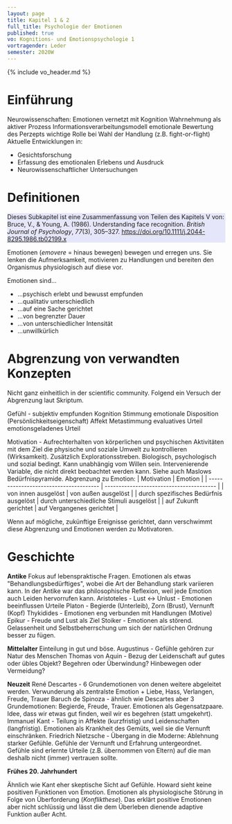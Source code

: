 ```yaml
---
layout: page
title: Kapitel 1 & 2
full_title: Psychologie der Emotionen
published: true
vo: Kognitions- und Emotionspsychologie 1
vortragender: Leder
semester: 2020W
---
```


{% include vo_header.md %}

# Einführung

Neurowissenschaften: Emotionen vernetzt mit Kognition
Wahrnehmung als aktiver Prozess
Informationsverarbeitungsmodell
emotionale Bewertung des Perzepts wichtige Rolle bei Wahl der Handlung (z.B. fight-or-flight)
Aktuelle Entwicklungen in:
* Gesichtsforschung
* Erfassung des emotionalen Erlebens und Ausdruck
* Neurowissenschaftlicher Untersuchungen

# Definitionen

<div style="background-color:lavender;margin-bottom:1em">Dieses Subkapitel ist eine Zusammenfassung von Teilen des Kapitels V von:<br>
  Bruce, V., &amp; Young, A. (1986). Understanding face recognition. <i>British Journal of Psychology</i>, <i>77</i>(3), 305–327. <a href="https://doi.org/10.1111/j.2044-8295.1986.tb02199.x">https://doi.org/10.1111/j.2044-8295.1986.tb02199.x</a>
</div>

Emotionen (_emovere_ = hinaus bewegen) bewegen und erregen uns. Sie lenken die Aufmerksamkeit, motivieren zu Handlungen und bereiten den Organismus physiologisch auf diese vor.

Emotionen sind...
* ...psychisch erlebt und bewusst empfunden
* ...qualitativ unterschiedlich
* ...auf eine Sache gerichtet
* ...von begrenzter Dauer
* ...von unterschiedlicher Intensität
* ...unwillkürlich

# Abgrenzung von verwandten Konzepten

Nicht ganz einheitlich in der scientific community. Folgend ein Versuch der Abgrenzung laut Skriptum.

Gefühl - subjektiv empfunden
Kognition
Stimmung
emotionale Disposition (Persönlichkeitseigenschaft)
Affekt
Metastimmung
evaluatives Urteil
emotionsgeladenes Urteil

Motivation - Aufrechterhalten von körperlichen und psychischen Aktivitäten mit dem Ziel die physische und soziale Umwelt zu kontrollieren (Wirksamkeit). Zusätzlich Explorationsstreben. Biologisch, psychologisch und sozial bedingt. Kann unabhängig vom Willen sein. Intervenierende Variable, die nicht direkt beobachtet werden kann. Siehe auch Maslows Bedürfnispyramide. Abgrenzung zu Emotion:
| Motivation                             | Emotion                                  |
| -------------------------------------- | ---------------------------------------- |
| von innen ausgelöst                    | von außen ausgelöst                      |
| durch spezifisches Bedürfnis ausgelöst | durch unterschiedliche Stimuli ausgelöst |
| auf Zukunft gerichtet                  | auf Vergangenes gerichtet                |

Wenn auf mögliche, zukünftige Ereignisse gerichtet, dann verschwimmt diese Abgrenzung und Emotionen werden zu Motivatoren.

# Geschichte

**Antike** Fokus auf lebenspraktische Fragen. Emotionen als etwas "Behandlungsbedürftiges", wobei die Art der Behandlung stark variieren kann. In der Antike war das philosophische Reflexion, weil jede Emotion auch Leiden hervorrufen kann.
Aristoteles - Lust <-> Unlust - Emotionen beeinflussen Urteile
Platon - Begierde (Unterleib), Zorn (Brust), Vernunft (Kopf)
Thykidides - Emotionen eng verbunden mit Handlungen (Motive)
Epikur - Freude und Lust als Ziel
Stoiker - Emotionen als störend. Gelassenheit und Selbstbeherrschung um sich der natürlichen Ordnung besser zu fügen.

**Mittelalter**
Einteilung in gut und böse.
Augustinus - Gefühle gehören zur Natur des Menschen
Thomas von Aquin - Bezug der Leidenschaft auf gutes oder übles Objekt? Begehren oder Überwindung? Hinbewegen oder Vermeidung?

**Neuzeit**
René Descartes - 6 Grundemotionen von denen weitere abgeleitet werden. Verwunderung als zentralste Emotion + Liebe, Hass, Verlangen, Freude, Trauer
Baruch de Spinoza - ähnlich wie Descartes aber 3 Grundemotionen: Begierde, Freude, Trauer. Emotionen als Gegensatzpaare. Idee, dass wir etwas gut finden, weil wir es begehren (statt umgekehrt).
Immanuel Kant - Teilung in Affekte (kurzfristig) und Leidenschaften (langfristig). Emotionen als Krankheit des Gemüts, weil sie die Vernunft einschränken.
Friedrich Nietzsche - Übergang in die Moderne: Ablehnung starker Gefühle. Gefühle der Vernunft und Erfahrung untergeordnet. Gefühle sind erlernte Urteile (z.B. übernommen von Eltern) auf die man deshalb nicht (immer) vertrauen sollte.

**Frühes 20. Jahrhundert**

Ähnlich wie Kant eher skeptische Sicht auf Gefühle. Howard sieht keine positiven Funktionen von Emotion. Emotionen als physiologische Störung in Folge von Überforderung (_Konflikthese_). Das erklärt positive Emotionen aber nicht schlüssig und lässt die dem Überleben dienende adaptive Funktion außer Acht.
